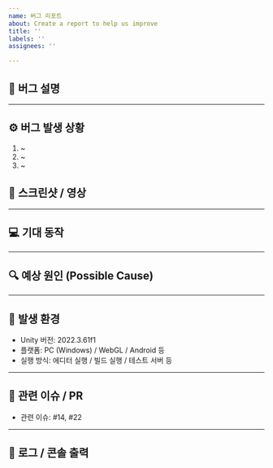 ```yaml
---
name: 버그 리포트
about: Create a report to help us improve
title: ''
labels: ''
assignees: ''

---
```

## 🐞 버그 설명
<!-- 어떤 문제가 발생했는지 간략히 설명해주세요 -->

---

## ⚙️ 버그 발생 상황
<!-- 어떤 절차로 버그를 재현할 수 있는지 순서대로 적어주세요 -->
1. ~
2. ~
3. ~


## 📸 스크린샷 / 영상
<!-- 가능한 경우 문제 상황이 담긴 스크린샷이나 영상 첨부해주세요 -->
<!-- 드래그 앤 드롭으로 GitHub에 업로드 가능 -->

---


## 💻 기대 동작
<!-- 원래는 어떻게 동작해야 했는지 설명해주세요 -->


---


## 🔍 예상 원인 (Possible Cause)
<!-- (선택) 문제의 원인을 유추할 수 있다면 적어주세요 -->



---

## 🧩 발생 환경
<!-- 버그가 발생한 환경 정보를 입력해주세요 -->
- Unity 버전: 2022.3.61f1
- 플랫폼: PC (Windows) / WebGL / Android 등
- 실행 방식: 에디터 실행 / 빌드 실행 / 테스트 서버 등

---

## 🔗 관련 이슈 / PR
<!-- 관련된 기능 구현 이슈나 PR이 있다면 번호를 적어주세요 -->
- 관련 이슈: #14, #22

---

## 📝 로그 / 콘솔 출력
<!-- 콘솔 에러 메시지나 로그가 있다면 첨부해주세요 -->
